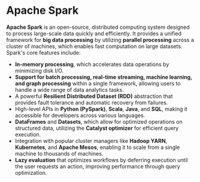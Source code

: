 # Apache Spark
**Apache Spark** is an open-source, distributed computing system designed to process large-scale data quickly and efficiently. It provides a unified framework for **big data processing** by utilizing **parallel processing** across a cluster of machines, which enables fast computation on large datasets. Spark's core features include:

- **In-memory processing**, which accelerates data operations by minimizing disk I/O.
- **Support for batch processing, real-time streaming, machine learning, and graph processing** within a single framework, allowing users to handle a wide range of data analytics tasks.
- A powerful **Resilient Distributed Dataset (RDD)** abstraction that provides fault tolerance and automatic recovery from failures.
- High-level APIs in **Python (PySpark)**, **Scala**, **Java**, and **SQL**, making it accessible for developers across various languages.
- **DataFrames** and **Datasets**, which allow for optimized operations on structured data, utilizing the **Catalyst optimizer** for efficient query execution.
- Integration with popular cluster managers like **Hadoop YARN**, **Kubernetes**, and **Apache Mesos**, enabling it to scale from a single machine to thousands of machines.
- **Lazy evaluation** that optimizes workflows by deferring execution until the user requests an action, improving performance through query optimization.